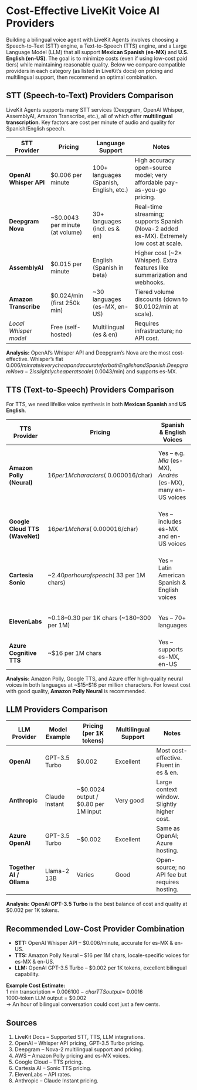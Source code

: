 # Cost-Effective LiveKit Voice AI Providers

Building a bilingual voice agent with LiveKit Agents involves choosing a Speech-to-Text (STT) engine, a Text-to-Speech (TTS) engine, and a Large Language Model (LLM) that all support **Mexican Spanish (es-MX)** and **U.S. English (en-US)**. The goal is to minimize costs (even if using low-cost paid tiers) while maintaining reasonable quality. Below we compare compatible providers in each category (as listed in LiveKit’s docs) on pricing and multilingual support, then recommend an optimal combination.

## STT (Speech-to-Text) Providers Comparison

LiveKit Agents supports many STT services (Deepgram, OpenAI Whisper, AssemblyAI, Amazon Transcribe, etc.), all of which offer **multilingual transcription**. Key factors are cost per minute of audio and quality for Spanish/English speech.

| **STT Provider**         | **Pricing**               | **Language Support**          | **Notes** |
|--------------------------|---------------------------|--------------------------------|-----------|
| **OpenAI Whisper API**   | $0.006 per minute | 100+ languages (Spanish, English, etc.) | High accuracy open-source model; very affordable pay-as-you-go pricing. |
| **Deepgram Nova**        | ~$0.0043 per minute (at volume) | 30+ languages (incl. es & en) | Real-time streaming; supports Spanish (Nova-2 added es-MX). Extremely low cost at scale. |
| **AssemblyAI**           | $0.015 per minute | English (Spanish in beta) | Higher cost (~2× Whisper). Extra features like summarization and webhooks. |
| **Amazon Transcribe**    | $0.024/min (first 250k min) | ~30 languages (es-MX, en-US) | Tiered volume discounts (down to $0.0102/min at scale). |
| *Local Whisper model*    | Free (self-hosted) | Multilingual (es & en) | Requires infrastructure; no API cost. |

**Analysis:** OpenAI’s Whisper API and Deepgram’s Nova are the most cost-effective. Whisper’s flat $0.006/min rate is very cheap and accurate for both English and Spanish. Deepgram Nova-2 is slightly cheaper at scale (~$0.0043/min) and supports es-MX.

## TTS (Text-to-Speech) Providers Comparison

For TTS, we need lifelike voice synthesis in both **Mexican Spanish** and **US English**.

| **TTS Provider**       | **Pricing** | **Spanish & English Voices** | **Notes** |
|------------------------|-------------|------------------------------|-----------|
| **Amazon Polly (Neural)** | $16 per 1M characters (~$0.000016/char) | Yes – e.g. *Mia* (es-MX), *Andrés* (es-MX), many en-US voices | Cost-effective. Standard voices even cheaper ($4 per 1M). Supports SSML. |
| **Google Cloud TTS (WaveNet)** | $16 per 1M chars (~$0.000016/char) | Yes – includes es-MX and en-US voices | Similar pricing to Polly. High-quality WaveNet voices. |
| **Cartesia Sonic**     | ~$2.40 per hour of speech (~$33 per 1M chars) | Yes – Latin American Spanish & English voices | Ultra-low latency (sub-50ms). More expensive than AWS/Google. |
| **ElevenLabs**         | ~$0.18–$0.30 per 1K chars (~$180–$300 per 1M) | Yes – 70+ languages | Very high quality but much higher cost. |
| **Azure Cognitive TTS**| ~$16 per 1M chars | Yes – supports es-MX, en-US | Comparable neural voice quality and pricing. |

**Analysis:** Amazon Polly, Google TTS, and Azure offer high-quality neural voices in both languages at ~\$15–\$16 per million characters. For lowest cost with good quality, **Amazon Polly Neural** is recommended.

## LLM Providers Comparison

| **LLM Provider** | **Model Example** | **Pricing (per 1K tokens)** | **Multilingual Support** | **Notes** |
|------------------|-------------------|-----------------------------|--------------------------|-----------|
| **OpenAI**       | GPT-3.5 Turbo     | $0.002 | Excellent | Most cost-effective. Fluent in es & en. |
| **Anthropic**    | Claude Instant    | ~$0.0024 output / $0.80 per 1M input | Very good | Large context window. Slightly higher cost. |
| **Azure OpenAI** | GPT-3.5 Turbo     | ~$0.002 | Excellent | Same as OpenAI; Azure hosting. |
| **Together AI / Ollama** | Llama-2 13B | Varies | Good | Open-source; no API fee but requires hosting. |

**Analysis:** **OpenAI GPT-3.5 Turbo** is the best balance of cost and quality at $0.002 per 1K tokens.

## Recommended Low-Cost Provider Combination

- **STT:** OpenAI Whisper API – $0.006/minute, accurate for es-MX & en-US.
- **TTS:** Amazon Polly Neural – $16 per 1M chars, locale-specific voices for es-MX & en-US.
- **LLM:** OpenAI GPT-3.5 Turbo – $0.002 per 1K tokens, excellent bilingual capability.

**Example Cost Estimate:**  
1 min transcription = $0.006  
100-char TTS output = ~$0.0016  
1000-token LLM output = $0.002  
→ An hour of bilingual conversation could cost just a few cents.

## Sources

1. LiveKit Docs – Supported STT, TTS, LLM integrations.
2. OpenAI – Whisper API pricing, GPT-3.5 Turbo pricing.
3. Deepgram – Nova-2 multilingual support and pricing.
4. AWS – Amazon Polly pricing and es-MX voices.
5. Google Cloud – TTS pricing.
6. Cartesia AI – Sonic TTS pricing.
7. ElevenLabs – API rates.
8. Anthropic – Claude Instant pricing.
